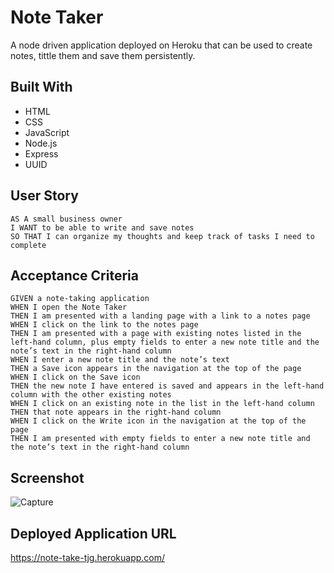 # Note Taker
A node driven application deployed on Heroku that can be used to create notes, tittle them and save them persistently.

## Built With
- HTML
- CSS
- JavaScript
- Node.js
- Express
- UUID

## User Story
```
AS A small business owner
I WANT to be able to write and save notes
SO THAT I can organize my thoughts and keep track of tasks I need to complete
```

## Acceptance Criteria
```
GIVEN a note-taking application
WHEN I open the Note Taker
THEN I am presented with a landing page with a link to a notes page
WHEN I click on the link to the notes page
THEN I am presented with a page with existing notes listed in the left-hand column, plus empty fields to enter a new note title and the note’s text in the right-hand column
WHEN I enter a new note title and the note’s text
THEN a Save icon appears in the navigation at the top of the page
WHEN I click on the Save icon
THEN the new note I have entered is saved and appears in the left-hand column with the other existing notes
WHEN I click on an existing note in the list in the left-hand column
THEN that note appears in the right-hand column
WHEN I click on the Write icon in the navigation at the top of the page
THEN I am presented with empty fields to enter a new note title and the note’s text in the right-hand column
```

## Screenshot
![Capture](https://user-images.githubusercontent.com/107086158/192979088-ec2eea80-88d5-46cf-b91a-d2250288938d.JPG)

## Deployed Application URL
https://note-take-tjg.herokuapp.com/
